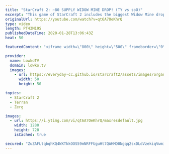 ```yaml
---
title: "StarCraft 2: ~80 SUPPLY WIDOW MINE DROP! (TY vs soO)"
excerpt: "This game of StarCraft 2 includes the biggest Widow Mine drop I've ever seen at the professional level in SC2. Roughly 80 supply worth of Brood Lords and Corruptors goes up in a matter of seconds as TY comes in from the side with a massive Medivac flank. In this video I cast a long drawn out macro game"
originalUrl: https://youtube.com/watch?v=qt6A7OeKhrQ
type: video
length: PT43M19S
publishedDateTime: 2020-01-28T13:06:43Z
heat: 50

featuredContent: "<iframe width=\"800\" height=\"500\" frameborder=\"0\" src=\"https://www.youtube.com/embed/qt6A7OeKhrQ\" allow=\"accelerometer; autoplay; encrypted-media; gyroscope; picture-in-picture\" allowfullscreen></iframe>"

provider:
  name: LowkoTV
  domain: lowko.tv
  images:
    - url: https://everyday-cc.github.io/starcraft2/assets/images/organizations/lowko.tv-50x50.jpg
      width: 50
      height: 50

topics:
  - StarCraft 2
  - Terran
  - Zerg

images:
  - url: https://i.ytimg.com/vi/qt6A7OeKhrQ/maxresdefault.jpg
    width: 1280
    height: 720
    isCached: true

secured: "ZuZAFLtqbqhKQ4WXTkkOOS59mNRFFUguHt7QAHMD0Ngqq2sxDLdVzekiqVwmiMF7ODTt+wfxmGsm3qg7p4BUNeVD0PPDosYVJfnPLqlNw0KxJEBNVOSazgeKFG6VcPqWAxehaVkIDkkFWO8zuaeQGssq4DKoaZFqSRSm/S+tT3+axPwfRoekjE+vhRh+GnTI3G3u0M2kUZzwUsgOCcDvOGndGg80nwNQ3SCZa1lRS7m7Z7xs7kpWHebhdPnem3UsfG/SCBxFLyPvxAy/HUYyVDCk7hJ91vAUpfL/4tw16341l4Q7hJKttohEu+E4hnch+I4C6wkFXB6f42EToHy15CZQ9/e3Xx76YjhvUId85xY2fProh+PAnY+hUfxOzJjGE8Fq5Ong8cpbsA/OiX8nCCkCnny4xTI/hN+7lfaaJnJWBREBen+4mQg1hfsDPmtM;Wus8OnYs/RtJoEXZFuDPcg=="
---
```


